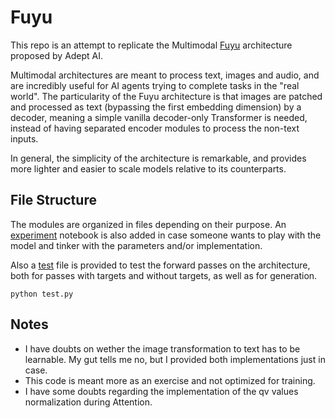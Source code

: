 # Fuyu
This repo is an attempt to replicate the Multimodal [Fuyu](https://www.adept.ai/blog/fuyu-8b) architecture proposed by Adept AI.

Multimodal architectures are meant to process text, images and audio, and are incredibly useful for AI agents trying to complete tasks in the "real world". 
The particularity of the Fuyu architecture is that images are patched and processed as text (bypassing the first embedding dimension) by a decoder, meaning a simple vanilla decoder-only Transformer is needed, instead of having separated encoder modules to process the non-text inputs.

In general, the simplicity of the architecture is remarkable, and provides more lighter and easier to scale models relative to its counterparts.

## File Structure
The modules are organized in files depending on their purpose. An [experiment](fuyu.ipynb) notebook is also added in case someone wants to play with the model and tinker with the parameters and/or implementation.

Also a [test](test.py) file is provided to test the forward passes on the architecture, both for passes with targets and without targets, as well as for generation.

```
python test.py
```

## Notes
- I have doubts on wether the image transformation to text has to be learnable. My gut tells me no, but I provided both implementations just in case.
- This code is meant more as an exercise and not optimized for training.
- I have some doubts regarding the implementation of the qv values normalization during Attention.
